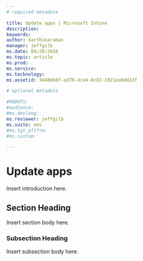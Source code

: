 ```yaml
---
# required metadata

title: Update apps | Microsoft Intune
description:
keywords:
author: karthikaraman
manager: jeffgilb
ms.date: 04/28/2016
ms.topic: article
ms.prod:
ms.service:
ms.technology:
ms.assetid: 3448bb8f-a370-4ce4-8c82-1921ea8dd23f

# optional metadata

#ROBOTS:
#audience:
#ms.devlang:
ms.reviewer: jeffgilb
ms.suite: ems
#ms.tgt_pltfrm:
#ms.custom:

---
```


# Update apps
Insert introduction here.

## Section Heading
Insert section body here.

### Subsection Heading
Insert subsection body here.

